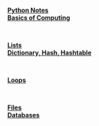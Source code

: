 **[Python Notes](https://github.com/SethTucker/python-notes/blob/master/__main.md)**  
**[Basics of Computing](https://github.com/SethTucker/python-notes/blob/master/basics-of-computing.md)**

<br>

**[Lists](https://github.com/SethTucker/python-notes/blob/master/lists.md)**  
**[Dictionary, Hash, Hashtable](https://github.com/SethTucker/python-notes/blob/master/dictionary-hash-hashtable.md)**  

<br>

**[Loops](https://github.com/SethTucker/python-notes/blob/master/loops.md)**  

<br>

**[Files](https://github.com/SethTucker/python-notes/blob/master/files.md)**  
**[Databases](https://github.com/SethTucker/python-notes/blob/master/databases.md)**  
